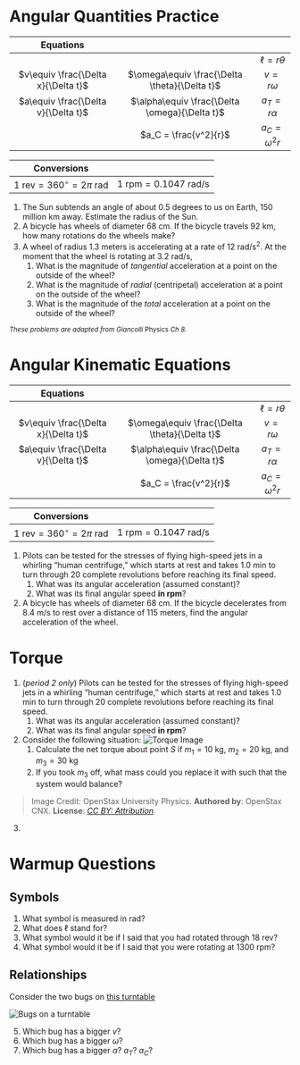 Angular Quantities Practice
======================


|Equations                          |                                             |                  |
|:---------------------------------:|:-------------------------------------------:|:----------------:|
|                                   |                                             | $\ell = r\theta$ |
|$v\equiv \frac{\Delta x}{\Delta t}$|$\omega\equiv \frac{\Delta \theta}{\Delta t}$|   $v=r \omega$   |
|$a\equiv \frac{\Delta v}{\Delta t}$|$\alpha\equiv \frac{\Delta \omega}{\Delta t}$|  $a_T=r \alpha$  |
|                                   |            $a_C = \frac{v^2}{r}$            |$a_C = \omega^2 r$|


| Conversions                                  |                                    |
|----------------------------------------------|------------------------------------|
|$1~\text{rev} = 360^{\circ} = 2\pi~\text{rad}$|$1~\text{rpm} = 0.1047~\text{rad/s}$|

1. The Sun subtends an angle of about 0.5 degrees to us on Earth, 150 million km away.  Estimate the radius of the Sun.
2. A bicycle has wheels of diameter 68 cm.  If the bicycle travels 92 km, how many rotations do the wheels make?
3. A wheel of radius 1.3 meters is accelerating at a rate of 12 rad/s<sup>2</sup>.  At the moment that the wheel is rotating at 3.2 rad/s,
	1. What is the magnitude of *tangential* acceleration at a point on the outside of the wheel?
	2. What is the magnitude of *radial* (centripetal) acceleration at a point on the outside of the wheel?
	3. What is the magnitude of the *total* acceleration at a point on the outside of the wheel?

<sub>*These problems are adapted from Giancolli* Physics *Ch 8.*</sub>


Angular Kinematic Equations
=======================

|Equations                          |                                             |                  |
|:---------------------------------:|:-------------------------------------------:|:----------------:|
|                                   |                                             | $\ell = r\theta$ |
|$v\equiv \frac{\Delta x}{\Delta t}$|$\omega\equiv \frac{\Delta \theta}{\Delta t}$|   $v=r \omega$   |
|$a\equiv \frac{\Delta v}{\Delta t}$|$\alpha\equiv \frac{\Delta \omega}{\Delta t}$|  $a_T=r \alpha$  |
|                                   |            $a_C = \frac{v^2}{r}$            |$a_C = \omega^2 r$|


| Conversions                                  |                                    |
|----------------------------------------------|------------------------------------|
|$1~\text{rev} = 360^{\circ} = 2\pi~\text{rad}$|$1~\text{rpm} = 0.1047~\text{rad/s}$|

1. Pilots can be tested for the stresses of flying high-speed jets in a whirling “human centrifuge,” which starts at rest and takes 1.0 min to turn through 20 complete revolutions before reaching its final speed.
	1. What was its angular acceleration (assumed constant)?
	2. What was its final angular speed **in rpm**?
2. A bicycle has wheels of diameter 68 cm.  If the bicycle decelerates from 8.4 m/s to rest over a distance of 115 meters, find the angular acceleration of the wheel.



Torque
======

1. (*period 2 only*) Pilots can be tested for the stresses of flying high-speed jets in a whirling “human centrifuge,” which starts at rest and takes 1.0 min to turn through 20 complete revolutions before reaching its final speed.
	1. What was its angular acceleration (assumed constant)?
	2. What was its final angular speed **in rpm**?
2. Consider the following situation: 
![Torque Image](https://s3-us-west-2.amazonaws.com/courses-images/wp-content/uploads/sites/2952/2018/01/31195250/CNX_UPhysics_12_02_torquebal.jpg)
	1. Calculate the net torque about point $S$ if $m_1=10~\text{kg}$, $m_2=20~\text{kg}$, and $m_3=30~\text{kg}$
	2. If you took $m_3$ off, what mass could you replace it with such that the system would balance?

> Image Credit:
>  OpenStax University Physics.  **Authored by**: OpenStax CNX.  **License**:  _[CC BY: Attribution](https://creativecommons.org/licenses/by/4.0/)_.  
3. 


Warmup Questions
==========

Symbols
--------------
1. What symbol is measured in rad?
2. What does $\ell$ stand for?
3. What symbol would it be if I said that you had rotated through 18 rev?
4. What symbol would it be if I said that you were rotating at 1300 rpm?

Relationships
---------------
Consider the two bugs on [this turntable](https://phet.colorado.edu/sims/cheerpj/rotation/latest/rotation.html?simulation=rotation)

![Bugs on a turntable](/system/files/attachments/page_embeds/m/2021-03/Capture_603e678c34227.PNG)

5. Which bug has a bigger $v$?
6. Which bug has a bigger $\omega$?
7. Which bug has a bigger $\alpha$? $a_T$? $a_C$?
<!--stackedit_data:
eyJoaXN0b3J5IjpbMTM1NjA1MTc5LDE3MTg3MDU5ODMsMTE4Nz
IxNTY1NSwtMjAxMTE5MTMxMywtMTk4NDU1NTY4OCw0MzgzNTEx
NjVdfQ==
-->